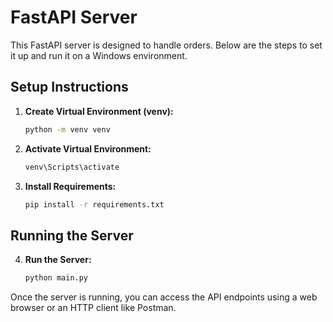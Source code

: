 # FastAPI Server

This FastAPI server is designed to handle orders. Below are the steps to set it up and run it on a Windows environment.

## Setup Instructions

1. **Create Virtual Environment (venv):**
    ```bash
    python -m venv venv
    ```

2. **Activate Virtual Environment:**
    ```bash
    venv\Scripts\activate
    ```

3. **Install Requirements:**
    ```bash
    pip install -r requirements.txt
    ```

## Running the Server

4. **Run the Server:**
    ```bash
    python main.py
    ```

Once the server is running, you can access the API endpoints using a web browser or an HTTP client like Postman.
